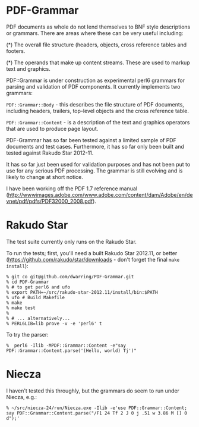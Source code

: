 PDF-Grammar
===========

PDF documents as whole do not lend themselves to BNF style descriptions or
grammars. There are areas where these can be very useful including:

(*) The overall file structure (headers, objects, cross reference tables and
footers.

(*) The operands that make up content streams. These are used to markup
text and graphics.

PDF::Grammar is under construction as experimental perl6 grammars for parsing
and  validation of PDF components. It currently implements two grammars:

`PDF::Grammar::Body` - this  describes the file structure of PDF documents,
including headers, trailers, top-level objects and the cross reference table.

`PDF::Grammar::Content` - is a description of the text and graphics operators that are used to produce page layout.

PDF-Grammar has so far been tested against a limited sample of PDF documents
and test cases. Furthermore, it has so far only been built and tested against
Rakudo Star 2012-11.

It has so far just been used for validation purposes and has not been put to
use for any serious PDF processing. The grammar is still evolving and is likely
to change at short notice.

I have been working off the PDF 1.7 reference manual (http://wwwimages.adobe.com/www.adobe.com/content/dam/Adobe/en/devnet/pdf/pdfs/PDF32000_2008.pdf).

Rakudo Star
===========
The test suite currently only runs on the Rakudo Star.

To run the tests; first, you'll need a built Rakudo Star 2012.11, or better
(https://github.com/rakudo/star/downloads - don't forget the final
`make install`):

    % git co git@github.com/dwarring/PDF-Grammar.git
    % cd PDF-Grammar
    % # to get perl6 and ufo
    % export PATH=~/src/rakudo-star-2012.11/install/bin:$PATH
    % ufo # Build Makefile
    % make
    % make test
    %
    % # ... alternatively...
    % PERL6LIB=lib prove -v -e 'perl6' t

To try the parser:

    %  perl6 -Ilib -MPDF::Grammar::Content -e"say PDF::Grammar::Content.parse('(Hello, world) Tj')"

Niecza
======
I haven't tested this throughly, but the grammars do seem to run under Niecza,
e.g.:

    % ~/src/niecza-24/run/Niecza.exe -Ilib -e'use PDF::Grammar::Content; say PDF::Grammar::Content.parse("/F1 24 Tf 2 J 0 j .51 w 3.86 M [] 0 d");'